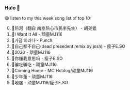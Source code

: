 

### Halo 👋

😄 listen to my this week song list of top 10:

0. 🌈热河（翻自 南京热心市民李先生）  - 胡尧锟
1. 🌈I Want It All - 顽童MJ116
2. 🌈가끔 이러다 - Punch
3. 🌈自己都不自己(dead presedent remix by josh) - 瘦子E.SO
4. 🌈2030 - 顽童MJ116
5. 🌈你懂我意思吗 - 瘦子E.SO
6. 🌈骗吃骗吃 - 顽童MJ116
7. 🌈Coming Home - MC Hotdog/顽童MJ116
8. 🌈少年董  - 顽童MJ116
9. 🌈地痞 - 顽童MJ116/瘦子E.SO

